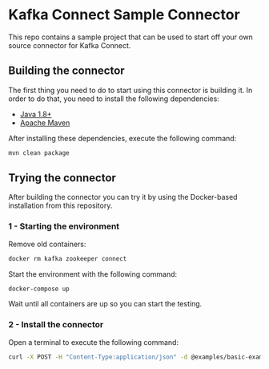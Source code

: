 # Kafka Connect Sample Connector

This repo contains a sample project that can be used to start off your own source connector for Kafka Connect.

## Building the connector

The first thing you need to do to start using this connector is building it. In order to do that, you need to install the following dependencies:

- [Java 1.8+](https://openjdk.java.net/)
- [Apache Maven](https://maven.apache.org/)

After installing these dependencies, execute the following command:

```bash
mvn clean package
```

## Trying the connector

After building the connector you can try it by using the Docker-based installation from this repository.

### 1 - Starting the environment

Remove old containers:

```bash
docker rm kafka zookeeper connect

```

Start the environment with the following command:

```bash
docker-compose up
```

Wait until all containers are up so you can start the testing.

### 2 - Install the connector

Open a terminal to execute the following command:

```bash
curl -X POST -H "Content-Type:application/json" -d @examples/basic-example.json http://localhost:8083/connectors
```
